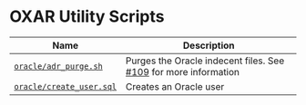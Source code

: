 # OXAR Utility Scripts

Name | Description
--- | ---
[`oracle/adr_purge.sh`](oracle/adr_purge.sh) | Purges the Oracle indecent files. See [#109](/../../issues/109) for more information
[`oracle/create_user.sql`](oracle/create_user.sql) | Creates an Oracle user
